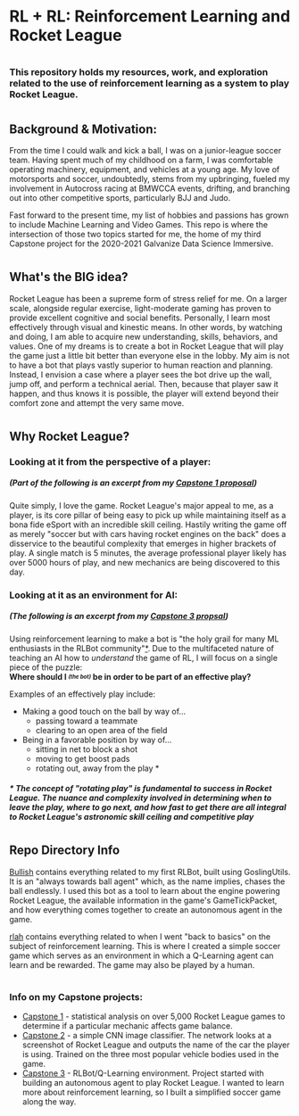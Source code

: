 # RL + RL: Reinforcement Learning and Rocket League
#
### This repository holds my resources, work, and exploration related to the use of reinforcement learning as a system to play Rocket League.
#
## Background & Motivation:  
From the time I could walk and kick a ball, I was on a junior-league soccer team. Having spent much of my childhood on a farm, I was comfortable operating machinery, equipment, and vehicles at a young age. My love of motorsports and soccer, undoubtedly, stems from my upbringing, fueled my involvement in Autocross racing at BMWCCA events, drifting, and branching out into other competitive sports, particularly BJJ and Judo.

Fast forward to the present time, my list of hobbies and passions has grown to include Machine Learning and Video Games. This repo is where the intersection of those two topics started for me, the home of my third Capstone project for the 2020-2021 Galvanize Data Science Immersive.
#
## What's the BIG idea?
Rocket League has been a supreme form of stress relief for me. On a larger scale, alongside regular exercise, light-moderate gaming has proven to provide excellent cognitive and social benefits. Personally, I learn most effectively through visual and kinestic means. In other words, by watching and doing, I am able to acquire new understanding, skills, behaviors, and values. One of my dreams is to create a bot in Rocket League that will play the game just a little bit better than everyone else in the lobby. My aim is not to have a bot that plays vastly superior to human reaction and planning. Instead, I envision a case where a player sees the bot drive up the wall, jump off, and perform a technical aerial. Then, because that player saw it happen, and thus knows it is possible, the player will extend beyond their comfort zone and attempt the very same move.
#
## Why Rocket League?
### Looking at it from the perspective of a player:
##### _(Part of the following is an excerpt from my [Capstone 1 proposal](https://github.com/bdotbull/rl-stats-eda/blob/main/proposal/proposal.md))_  
Quite simply, I love the game. Rocket League's major appeal to me, as a player, is its core pillar of being easy to pick up while maintaining itself as a bona fide eSport with an incredible skill ceiling. Hastily writing the game off as merely "soccer but with cars having rocket engines on the back" does a disservice to the beautiful complexity that emerges in higher brackets of play. A single match is 5 minutes, the average professional player likely has over 5000 hours of play, and new mechanics are being discovered to this day.  
### Looking at it as an environment for AI:  
##### _(The following is an excerpt from my [Capstone 3 propsal](https://github.com/bdotbull/rl_cap3/blob/main/proposals/P1_RL%2BML.md))_  
Using reinforcement learning to make a bot is "the holy grail for many ML enthusiasts in the RLBot community"[*](https://github.com/RLBot/RLBot/wiki/Machine-Learning-FAQ). Due to the multifaceted nature of teaching an AI how to _understand_ the game of RL, I will focus on a single piece of the puzzle:  
**Where should I <sub><sup>_(the bot)_</sub></sup> be in order to be part of an effective play?**

Examples of an effectively play include:
- Making a good touch on the ball by way of...
    - passing toward a teammate
    - clearing to an open area of the field
- Being in a favorable position by way of...
    - sitting in net to block a shot
    - moving to get boost pads
    - rotating out, away from the play *

##### * The concept of "rotating play" is fundamental to success in Rocket League.  The nuance and complexity involved in determining when to leave the play, where to go next, and how fast to get there are all integral to Rocket League's astronomic skill ceiling and competitive play
#
#
## Repo Directory Info
[Bullish](https://github.com/bdotbull/rl_cap3/tree/main/Bullish) contains everything related to my first RLBot, built using GoslingUtils. It is an "always towards ball agent" which, as the name implies, chases the ball endlessly. I used this bot as a tool to learn about the engine powering Rocket League, the available information in the game's GameTickPacket, and how everything comes together to create an autonomous agent in the game.

[rlah](https://github.com/bdotbull/rl_cap3/tree/main/rlah) contains everything related to when I went "back to basics" on the subject of reinforcement learning. This is where I created a simple soccer game which serves as an environment in which a Q-Learning agent can learn and be rewarded. The game may also be played by a human.

#
#
### Info on my Capstone projects:
- [Capstone 1]() -
statistical analysis on over 5,000 Rocket League games to determine if a particular mechanic affects game balance.
- [Capstone 2]() -
a simple CNN image classifier. The network looks at a screenshot of Rocket League and outputs the name of the car the player is using. Trained on the three most popular vehicle bodies used in the game.
- [Capstone 3]() -
RLBot/Q-Learning environment. Project started with building an autonomous agent to play Rocket League. I wanted to learn more about reinforcement learning, so I built a simplified soccer game along the way.